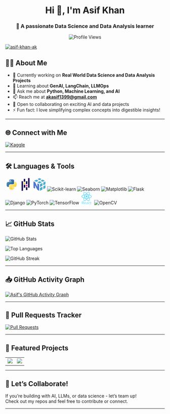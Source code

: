 <h1 align="center">Hi 👋, I'm Asif Khan</h1>
<h3 align="center">🚀 A passionate Data Science and Data Analysis learner</h3>

<p align="center">
  <img src="https://komarev.com/ghpvc/?username=asif-khan-ak&label=Profile%20Views&color=brightgreen&style=for-the-badge" alt="Profile Views" />
</p>

<p align="left"> <a href="https://github.com/ryo-ma/github-profile-trophy"><img src="https://github-profile-trophy.vercel.app/?username=asif-khan-ak" alt="asif-khan-ak" /></a> </p>

## 🧑‍💻 About Me

- 🔭 Currently working on **Real World Data Science and Data Analysis Projects**
- 🌱 Learning about **GenAI, LangChain, LLMOps**
- 💬 Ask me about **Python, Machine Learning, and AI**
- 📫 Reach me at **akasif1399@gmail.com**
- 🤝 Open to collaborating on exciting AI and data projects
- ⚡ Fun fact: I love simplifying complex concepts into digestible insights!

---

## 🌐 Connect with Me

<p align="left">
  <a href="https://kaggle.com/asif13" target="_blank">
    <img src="https://raw.githubusercontent.com/rahuldkjain/github-profile-readme-generator/master/src/images/icons/Social/kaggle.svg" alt="Kaggle" height="30" width="40"/>
  </a>
</p>

---

## 🛠️ Languages & Tools

<p align="left">
  <img src="https://raw.githubusercontent.com/devicons/devicon/master/icons/python/python-original.svg" alt="Python" width="40" height="40"/>
  <img src="https://raw.githubusercontent.com/devicons/devicon/master/icons/pandas/pandas-original.svg" alt="Pandas" width="40" height="40"/>
  <img src="https://raw.githubusercontent.com/devicons/devicon/master/icons/numpy/numpy-original.svg" alt="NumPy" width="40" height="40"/>
  <img src="https://upload.wikimedia.org/wikipedia/commons/0/05/Scikit_learn_logo_small.svg" alt="Scikit-learn" width="40" height="40"/>
  <img src="https://seaborn.pydata.org/_images/logo-mark-lightbg.svg" alt="Seaborn" width="40" height="40"/>
  <img src="https://matplotlib.org/_static/images/logo2.svg" alt="Matplotlib" width="40" height="40"/>
  <img src="https://www.vectorlogo.zone/logos/pocoo_flask/pocoo_flask-icon.svg" alt="Flask" width="40" height="40"/>
  <img src="https://cdn.worldvectorlogo.com/logos/django.svg" alt="Django" width="40" height="40"/>
  <img src="https://www.vectorlogo.zone/logos/pytorch/pytorch-icon.svg" alt="PyTorch" width="40" height="40"/>
  <img src="https://www.vectorlogo.zone/logos/tensorflow/tensorflow-icon.svg" alt="TensorFlow" width="40" height="40"/>
  <img src="https://raw.githubusercontent.com/devicons/devicon/master/icons/react/react-original-wordmark.svg" alt="React" width="40" height="40"/>
  <img src="https://www.vectorlogo.zone/logos/opencv/opencv-icon.svg" alt="OpenCV" width="40" height="40"/>
</p>

---

## 📈 GitHub Stats

<p align="left">
  <img src="https://github-readme-stats.vercel.app/api?username=asif-khan-ak&show_icons=true&theme=dark&locale=en&cache_seconds=3600" alt="GitHub Stats" />
</p>

<p align="left">
  <img src="https://github-readme-stats.vercel.app/api/top-langs/?username=asif-khan-ak&layout=compact&theme=dark&cache_seconds=3600" alt="Top Languages" />
</p>

<p align="left">
  <img src="https://github-readme-streak-stats.herokuapp.com?user=asif-khan-ak&theme=dark&cache_seconds=3600" alt="GitHub Streak" />
</p>

---

## 📥 GitHub Activity Graph

[![Asif's GitHub Activity Graph](https://github-readme-activity-graph.vercel.app/graph?username=asif-khan-ak&theme=github-dark)](https://github.com/ashutosh00710/github-readme-activity-graph)

---

## 🔁 Pull Requests Tracker

[![Pull Requests](https://img.shields.io/badge/Pull%20Requests-Check-blue?logo=github&style=for-the-badge)](https://github.com/asif-khan-ak?tab=overview&from=2024-01-01&to=2025-12-31)

---

## 🚀 Featured Projects

<div align="center">
  <table>
    <tr>
      <td align="center" width="50%">
        <a href="https://github.com/asif-khan-ak/Google-Search-Data-Analysis">
          <img src="https://github-readme-stats.vercel.app/api/pin/?username=asif-khan-ak&repo=Google-Search-Data-Analysis&theme=dark" />
        </a>
      </td>
      <td align="center" width="50%">
        <a href="https://github.com/asif-khan-ak/RFM-Customer-Segmentation">
          <img src="https://github-readme-stats.vercel.app/api/pin/?username=asif-khan-ak&repo=RFM-Customer-Segmentation&theme=dark" />
        </a>
      </td>
    </tr>
  </table>
</div>

---

## 🙌 Let’s Collaborate!

If you’re building with AI, LLMs, or data science - let’s team up!  
Check out my repos and feel free to contribute or connect.

---
